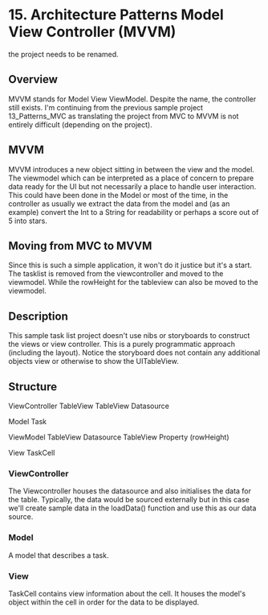 #  15. Architecture Patterns Model View Controller (MVVM)

the project needs to  be renamed.

## Overview

MVVM stands for Model View ViewModel. Despite the name, the controller still exists. I'm continuing from the previous sample project 13_Patterns_MVC as translating the project from MVC to MVVM is not entirely difficult (depending on the project).

## MVVM
MVVM introduces a new object sitting in between the view and the model. The viewmodel which can be interpreted as a place of concern to prepare data ready for the UI but not necessarily a place to handle user interaction. This could have been done in the Model or most of the time, in the controller as usually we extract the data from the model and (as an example) convert the Int to a String for readability or perhaps a score out of 5 into stars. 

## Moving from MVC to MVVM
Since this is such a simple application, it won't do it justice but it's a start. The tasklist is removed from the viewcontroller and moved to the viewmodel. While the rowHeight for the tableview can also be moved to the viewmodel.

## Description

This sample task list project doesn't use nibs or storyboards to construct the views or view controller. This is a purely programmatic approach (including the layout). Notice the storyboard does not contain any additional objects view or otherwise to show the UITableView.

## Structure

ViewController
    TableView
    TableView Datasource

Model
    Task
    
ViewModel
    TableView Datasource
    TableView Property (rowHeight)

View
    TaskCell
    

### ViewController
The Viewcontroller houses the datasource and also initialises the data for the table. Typically, the data would be sourced externally but in this case we'll create sample data in the loadData() function and use this as our data source.

### Model
A model that describes a task.

### View
TaskCell contains view information about the cell. It houses the model's object within the cell in order for the data to be displayed.

